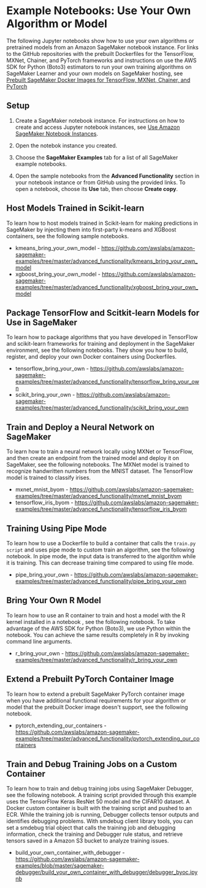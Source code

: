 # Example Notebooks: Use Your Own Algorithm or Model<a name="docker-containers-notebooks"></a>

The following Jupyter notebooks show how to use your own algorithms or pretrained models from an Amazon SageMaker notebook instance\. For links to the GitHub repositories with the prebuilt Dockerfiles for the TensorFlow, MXNet, Chainer, and PyTorch frameworks and instructions on use the AWS SDK for Python \(Boto3\) estimators to run your own training algorithms on SageMaker Learner and your own models on SageMaker hosting, see [Prebuilt SageMaker Docker Images for TensorFlow, MXNet, Chainer, and PyTorch](pre-built-containers-frameworks-deep-learning.md)

## Setup<a name="docker-containers-notebooks-setup"></a>

1. Create a SageMaker notebook instance\. For instructions on how to create and access Jupyter notebook instances, see [Use Amazon SageMaker Notebook Instances](nbi.md)\.

1. Open the notebok instance you created\.

1. Choose the **SageMaker Examples** tab for a list of all SageMaker example notebooks\.

1. Open the sample notebooks from the **Advanced Functionality** section in your notebook instance or from GitHub using the provided links\. To open a notebook, choose its **Use** tab, then choose **Create copy**\.

## Host Models Trained in Scikit\-learn<a name="docker-containers-notebooks-scikit"></a>

To learn how to host models trained in Scikit\-learn for making predictions in SageMaker by injecting them into first\-party k\-means and XGBoost containers, see the following sample notebooks\.
+ kmeans\_bring\_your\_own\_model \- [https://github\.com/awslabs/amazon\-sagemaker\-examples/tree/master/advanced\_functionality/kmeans\_bring\_your\_own\_model](https://github.com/awslabs/amazon-sagemaker-examples/tree/master/advanced_functionality/kmeans_bring_your_own_model)
+ xgboost\_bring\_your\_own\_model \- [https://github\.com/awslabs/amazon\-sagemaker\-examples/tree/master/advanced\_functionality/xgboost\_bring\_your\_own\_model](https://github.com/awslabs/amazon-sagemaker-examples/tree/master/advanced_functionality/xgboost_bring_your_own_model)

## Package TensorFlow and Scitkit\-learn Models for Use in SageMaker<a name="docker-containers-notebooks-package"></a>

To learn how to package algorithms that you have developed in TensorFlow and scikit\-learn frameworks for training and deployment in the SageMaker environment, see the following notebooks\. They show you how to build, register, and deploy your own Docker containers using Dockerfiles\.
+ tensorflow\_bring\_your\_own \- [https://github\.com/awslabs/amazon\-sagemaker\-examples/tree/master/advanced\_functionality/tensorflow\_bring\_your\_own](https://github.com/awslabs/amazon-sagemaker-examples/tree/master/advanced_functionality/tensorflow_bring_your_own)
+ scikit\_bring\_your\_own \- [https://github\.com/awslabs/amazon\-sagemaker\-examples/tree/master/advanced\_functionality/scikit\_bring\_your\_own](https://github.com/awslabs/amazon-sagemaker-examples/tree/master/advanced_functionality/scikit_bring_your_own)

## Train and Deploy a Neural Network on SageMaker<a name="docker-containers-notebooks-neural"></a>

To learn how to train a neural network locally using MXNet or TensorFlow, and then create an endpoint from the trained model and deploy it on SageMaker, see the following notebooks\. The MXNet model is trained to recognize handwritten numbers from the MNIST dataset\. The TensorFlow model is trained to classify irises\.
+ mxnet\_mnist\_byom \- [https://github\.com/awslabs/amazon\-sagemaker\-examples/tree/master/advanced\_functionality/mxnet\_mnist\_byom](https://github.com/awslabs/amazon-sagemaker-examples/tree/master/advanced_functionality/mxnet_mnist_byom)
+ tensorflow\_iris\_byom \- [https://github\.com/awslabs/amazon\-sagemaker\-examples/tree/master/advanced\_functionality/tensorflow\_iris\_byom](https://github.com/awslabs/amazon-sagemaker-examples/tree/master/advanced_functionality/tensorflow_iris_byom)

## Training Using Pipe Mode<a name="docker-containers-notebooks-pipe"></a>

To learn how to use a Dockerfile to build a container that calls the `train.py script` and uses pipe mode to custom train an algorithm, see the following notebook\. In pipe mode, the input data is transferred to the algorithm while it is training\. This can decrease training time compared to using file mode\. 
+ pipe\_bring\_your\_own \- [https://github\.com/awslabs/amazon\-sagemaker\-examples/tree/master/advanced\_functionality/pipe\_bring\_your\_own](https://github.com/awslabs/amazon-sagemaker-examples/tree/master/advanced_functionality/pipe_bring_your_own)

## Bring Your Own R Model<a name="docker-containers-notebooks-r"></a>

To learn how to use an R container to train and host a model with the R kernel installed in a notebook , see the following notebook\. To take advantage of the AWS SDK for Python \(Boto3\), we use Python within the notebook\. You can achieve the same results completely in R by invoking command line arguments\.
+ r\_bring\_your\_own \- [https://github\.com/awslabs/amazon\-sagemaker\-examples/tree/master/advanced\_functionality/r\_bring\_your\_own](https://github.com/awslabs/amazon-sagemaker-examples/tree/master/advanced_functionality/r_bring_your_own)

## Extend a Prebuilt PyTorch Container Image<a name="docker-containers-notebooks-extend"></a>

To learn how to extend a prebuilt SageMaker PyTorch container image when you have additional functional requirements for your algorithm or model that the prebuilt Docker image doesn't support, see the following notebook\.
+ pytorch\_extending\_our\_containers \- [https://github\.com/awslabs/amazon\-sagemaker\-examples/tree/master/advanced\_functionality/pytorch\_extending\_our\_containers](https://github.com/awslabs/amazon-sagemaker-examples/tree/master/advanced_functionality/pytorch_extending_our_containers)

## Train and Debug Training Jobs on a Custom Container<a name="docker-containers-notebooks-debugger"></a>

To learn how to train and debug training jobs using SageMaker Debugger, see the following notebook\. A training script provided through this example uses the TensorFlow Keras ResNet 50 model and the CIFAR10 dataset\. A Docker custom container is built with the training script and pushed to an ECR\. While the training job is running, Debugger collects tensor outputs and identifies debugging problems\. With smdebug client library tools, you can set a smdebug trial object that calls the training job and debugging information, check the training and Debugger rule status, and retrieve tensors saved in a Amazon S3 bucket to analyze training issues\.
+ build\_your\_own\_container\_with\_debugger \- [https://github\.com/awslabs/amazon\-sagemaker\-examples/blob/master/sagemaker\-debugger/build\_your\_own\_container\_with\_debugger/debugger\_byoc\.ipynb](https://github.com/awslabs/amazon-sagemaker-examples/blob/master/sagemaker-debugger/build_your_own_container_with_debugger/debugger_byoc.ipynb)